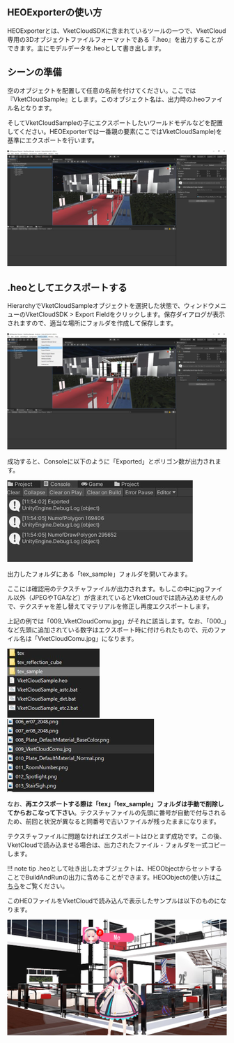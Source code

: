 ## HEOExporterの使い方
HEOExporterとは、VketCloudSDKに含まれているツールの一つで、VketCloud専用の3Dオブジェクトファイルフォーマットである『.heo』を出力することができます。主にモデルデータを.heoとして書き出します。

## シーンの準備
空のオブジェクトを配置して任意の名前を付けてください。ここでは『VketCloudSample』とします。このオブジェクト名は、出力時の.heoファイル名となります。

そしてVketCloudSampleの子にエクスポートしたいワールドモデルなどを配置してください。HEOExporterでは一番親の要素(ここではVketCloudSample)を基準にエクスポートを行います。

<img src="img/PrepareScene.jpg">

## .heoとしてエクスポートする
HierarchyでVketCloudSampleオブジェクトを選択した状態で、ウィンドウメニューのVketCloudSDK > Export Fieldをクリックします。保存ダイアログが表示されますので、適当な場所にフォルダを作成して保存します。

<img src="img/SelectSample.jpg">

成功すると、Consoleに以下のように「Exported」とポリゴン数が出力されます。

<img src="img/NumberOfPolygons.jpg">

出力したフォルダにある「tex_sample」フォルダを開いてみます。

ここには確認用のテクスチャファイルが出力されます。もしこの中にjpgファイル以外（JPEGやTGAなど）が含まれているとVketCloudでは読み込めませんので、テクスチャを差し替えてマテリアルを修正し再度エクスポートします。

上記の例では「009_VketCloudComu.jpg」がそれに該当します。なお、「000_」など先頭に追加されている数字はエクスポート時に付けられたもので、元のファイル名は「VketCloudComu.jpg」になります。

<img src="img/OpenTexSample.jpg">
<img src="img/OpenVketCloudComu.jpg">

なお、**再エクスポートする際は「tex」「tex_sample」フォルダは手動で削除してからおこなって下さい**。テクスチャファイルの先頭に番号が自動で付与されるため、前回と状況が異なると同番号で古いファイルが残ったままになります。

テクスチャファイルに問題なければエクスポートはひとまず成功です。この後、VketCloudで読み込ませる場合は、出力されたファイル・フォルダを一式コピーします。

!!! note tip
    .heoとして吐き出したオブジェクトは、HEOObjectからセットすることでBuildAndRunの出力に含めることができます。HEOObjectの使い方は[こちら](../HEOComponents/HEOObject.md)をご覧ください。

このHEOファイルをVketCloudで読み込んで表示したサンプルは以下のものになります。

<img src="img/SampleHEO.jpg">

